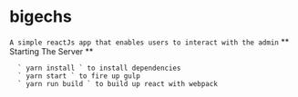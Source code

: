 # bigechs
` A simple reactJs app that enables users to interact with the admin `
** Starting The Server **
```
  ` yarn install ` to install dependencies
  ` yarn start ` to fire up gulp
  ` yarn run build ` to build up react with webpack

```
